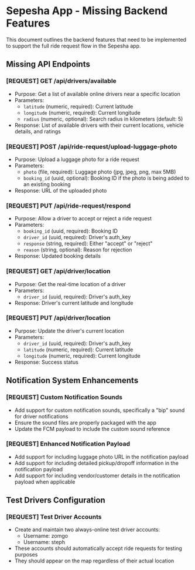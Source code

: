 # Sepesha App - Missing Backend Features

This document outlines the backend features that need to be implemented to support the full ride request flow in the Sepesha app.

## Missing API Endpoints

### [REQUEST] GET /api/drivers/available
- Purpose: Get a list of available online drivers near a specific location
- Parameters:
  - `latitude` (numeric, required): Current latitude
  - `longitude` (numeric, required): Current longitude
  - `radius` (numeric, optional): Search radius in kilometers (default: 5)
- Response: List of available drivers with their current locations, vehicle details, and ratings

### [REQUEST] POST /api/ride-request/upload-luggage-photo
- Purpose: Upload a luggage photo for a ride request
- Parameters:
  - `photo` (file, required): Luggage photo (jpg, jpeg, png, max 5MB)
  - `booking_id` (uuid, optional): Booking ID if the photo is being added to an existing booking
- Response: URL of the uploaded photo

### [REQUEST] PUT /api/ride-request/respond
- Purpose: Allow a driver to accept or reject a ride request
- Parameters:
  - `booking_id` (uuid, required): Booking ID
  - `driver_id` (uuid, required): Driver's auth_key
  - `response` (string, required): Either "accept" or "reject"
  - `reason` (string, optional): Reason for rejection
- Response: Updated booking details

### [REQUEST] GET /api/driver/location
- Purpose: Get the real-time location of a driver
- Parameters:
  - `driver_id` (uuid, required): Driver's auth_key
- Response: Driver's current latitude and longitude

### [REQUEST] PUT /api/driver/location
- Purpose: Update the driver's current location
- Parameters:
  - `driver_id` (uuid, required): Driver's auth_key
  - `latitude` (numeric, required): Current latitude
  - `longitude` (numeric, required): Current longitude
- Response: Success status

## Notification System Enhancements

### [REQUEST] Custom Notification Sounds
- Add support for custom notification sounds, specifically a "bip" sound for driver notifications
- Ensure the sound files are properly packaged with the app
- Update the FCM payload to include the custom sound reference

### [REQUEST] Enhanced Notification Payload
- Add support for including luggage photo URL in the notification payload
- Add support for including detailed pickup/dropoff information in the notification payload
- Add support for including vendor/customer details in the notification payload when applicable

## Test Drivers Configuration

### [REQUEST] Test Driver Accounts
- Create and maintain two always-online test driver accounts:
  - Username: zomgo
  - Username: steph
- These accounts should automatically accept ride requests for testing purposes
- They should appear on the map regardless of their actual location
